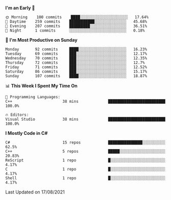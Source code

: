 <!--START_SECTION:waka-->
**I'm an Early 🐤** 

```text
🌞 Morning    100 commits    ████░░░░░░░░░░░░░░░░░░░░░   17.64% 
🌆 Daytime    259 commits    ███████████░░░░░░░░░░░░░░   45.68% 
🌃 Evening    207 commits    █████████░░░░░░░░░░░░░░░░   36.51% 
🌙 Night      1 commits      ░░░░░░░░░░░░░░░░░░░░░░░░░   0.18%

```
📅 **I'm Most Productive on Sunday** 

```text
Monday       92 commits     ████░░░░░░░░░░░░░░░░░░░░░   16.23% 
Tuesday      69 commits     ███░░░░░░░░░░░░░░░░░░░░░░   12.17% 
Wednesday    70 commits     ███░░░░░░░░░░░░░░░░░░░░░░   12.35% 
Thursday     72 commits     ███░░░░░░░░░░░░░░░░░░░░░░   12.7% 
Friday       71 commits     ███░░░░░░░░░░░░░░░░░░░░░░   12.52% 
Saturday     86 commits     ███░░░░░░░░░░░░░░░░░░░░░░   15.17% 
Sunday       107 commits    ████░░░░░░░░░░░░░░░░░░░░░   18.87%

```


📊 **This Week I Spent My Time On** 

```text
💬 Programming Languages: 
C++                      38 mins             █████████████████████████   100.0%

🔥 Editors: 
Visual Studio            38 mins             █████████████████████████   100.0%

```

**I Mostly Code in C#** 

```text
C#                       15 repos            ███████████████░░░░░░░░░░   62.5% 
C++                      5 repos             █████░░░░░░░░░░░░░░░░░░░░   20.83% 
ReScript                 1 repo              █░░░░░░░░░░░░░░░░░░░░░░░░   4.17% 
C                        1 repo              █░░░░░░░░░░░░░░░░░░░░░░░░   4.17% 
Shell                    1 repo              █░░░░░░░░░░░░░░░░░░░░░░░░   4.17%

```



 Last Updated on 17/08/2021
<!--END_SECTION:waka-->
